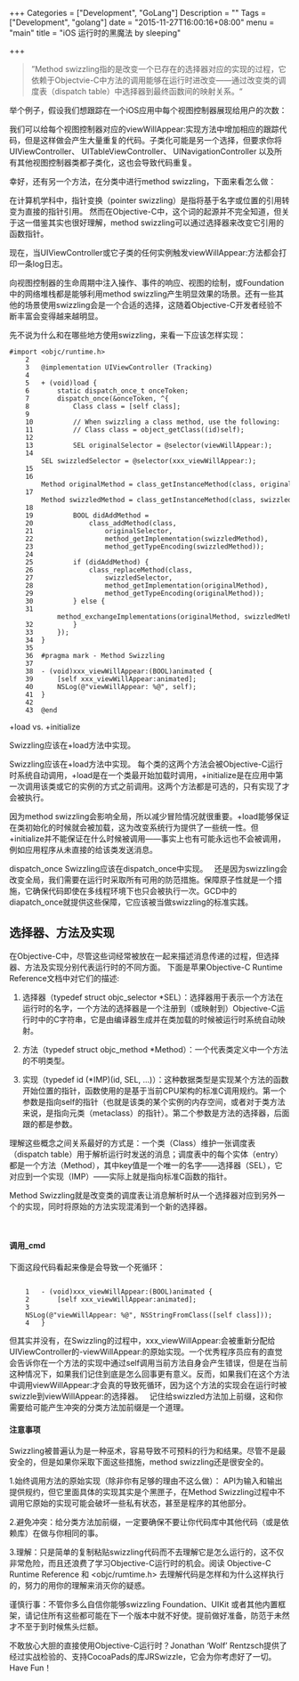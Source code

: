 +++
Categories = ["Development", "GoLang"]
Description = ""
Tags = ["Development", "golang"]
date = "2015-11-27T16:00:16+08:00"
menu = "main"
title = "iOS 运行时的黑魔法 by sleeping"

+++
> ”Method swizzling指的是改变一个已存在的选择器对应的实现的过程，它依赖于Objectvie-C中方法的调用能够在运行时进改变——通过改变类的调度表（dispatch table）中选择器到最终函数间的映射关系。“


举个例子，假设我们想跟踪在一个iOS应用中每个视图控制器展现给用户的次数：

我们可以给每个视图控制器对应的viewWillAppear:实现方法中增加相应的跟踪代码，但是这样做会产生大量重复的代码。子类化可能是另一个选择，但要求你将UIViewController、 UITableViewController、 UINavigationController 以及所有其他视图控制器类都子类化，这也会导致代码重复。    

幸好，还有另一个方法，在分类中进行method swizzling，下面来看怎么做：  

在计算机学科中，指针变换（pointer swizzling）是指将基于名字或位置的引用转变为直接的指针引用。 然而在Objective-C中，这个词的起源并不完全知道，但关于这一借鉴其实也很好理解，method swizzling可以通过选择器来改变它引用的函数指针。  


现在，当UIViewController或它子类的任何实例触发viewWillAppear:方法都会打印一条log日志。  


向视图控制器的生命周期中注入操作、事件的响应、视图的绘制，或Foundation中的网络堆栈都是能够利用method swizzling产生明显效果的场景。还有一些其他的场景使用swizzling会是一个合适的选择，这随着Objective-C开发者经验不断丰富会变得越来越明显。  


先不说为什么和在哪些地方使用swizzling，来看一下应该怎样实现：  

```
#import <objc/runtime.h> 
	2	 
	3	@implementation UIViewController (Tracking) 
	4	 
	5	+ (void)load { 
	6	    static dispatch_once_t onceToken; 
	7	    dispatch_once(&onceToken, ^{ 
	8	        Class class = [self class]; 
	9	 
	10	        // When swizzling a class method, use the following: 
	11	        // Class class = object_getClass((id)self); 
	12	 
	13	        SEL originalSelector = @selector(viewWillAppear:); 
	14	        SEL swizzledSelector = @selector(xxx_viewWillAppear:); 
	15	 
	16	        Method originalMethod = class_getInstanceMethod(class, originalSelector); 
	17	        Method swizzledMethod = class_getInstanceMethod(class, swizzledSelector); 
	18	 
	19	        BOOL didAddMethod = 
	20	            class_addMethod(class, 
	21	                originalSelector, 
	22	                method_getImplementation(swizzledMethod), 
	23	                method_getTypeEncoding(swizzledMethod)); 
	24	 
	25	        if (didAddMethod) { 
	26	            class_replaceMethod(class, 
	27	                swizzledSelector, 
	28	                method_getImplementation(originalMethod), 
	29	                method_getTypeEncoding(originalMethod)); 
	30	        } else { 
	31	            method_exchangeImplementations(originalMethod, swizzledMethod); 
	32	        } 
	33	    }); 
	34	} 
	35	 
	36	#pragma mark - Method Swizzling 
	37	 
	38	- (void)xxx_viewWillAppear:(BOOL)animated { 
	39	    [self xxx_viewWillAppear:animated]; 
	40	    NSLog(@"viewWillAppear: %@", self); 
	41	} 
	42	 
	43	@end 

```

+load vs. +initialize

Swizzling应该在+load方法中实现。

Swizzling应该在+load方法中实现。
每个类的这两个方法会被Objective-C运行时系统自动调用，+load是在一个类最开始加载时调用，+initialize是在应用中第一次调用该类或它的实例的方式之前调用。这两个方法都是可选的，只有实现了才会被执行。

因为method swizzling会影响全局，所以减少冒险情况就很重要。+load能够保证在类初始化的时候就会被加载，这为改变系统行为提供了一些统一性。但+initialize并不能保证在什么时候被调用——事实上也有可能永远也不会被调用，例如应用程序从未直接的给该类发送消息。

dispatch_once
Swizzling应该在dispatch_once中实现。
 
还是因为swizzling会改变全局，我们需要在运行时采取所有可用的防范措施。保障原子性就是一个措施，它确保代码即使在多线程环境下也只会被执行一次。GCD中的diapatch_once就提供这些保障，它应该被当做swizzling的标准实践。

## 选择器、方法及实现

在Objective-C中，尽管这些词经常被放在一起来描述消息传递的过程，但选择器、方法及实现分别代表运行时的不同方面。
下面是苹果Objective-C Runtime Reference文档中对它们的描述:  

1. 选择器（typedef struct objc_selector *SEL）：选择器用于表示一个方法在运行时的名字，一个方法的选择器是一个注册到（或映射到）Objective-C运行时中的C字符串，它是由编译器生成并在类加载的时候被运行时系统自动映射。 
 
2. 方法（typedef struct objc_method *Method）：一个代表类定义中一个方法的不明类型。 

3. 实现（typedef id (*IMP)(id, SEL, ...)）：这种数据类型是实现某个方法的函数开始位置的指针，函数使用的是基于当前CPU架构的标准C调用规约。第一个参数是指向self的指针（也就是该类的某个实例的内存空间，或者对于类方法来说，是指向元类（metaclass）的指针）。第二个参数是方法的选择器，后面跟的都是参数。  

理解这些概念之间关系最好的方式是：一个类（Class）维护一张调度表（dispatch table）用于解析运行时发送的消息；调度表中的每个实体（entry）都是一个方法（Method），其中key值是一个唯一的名字——选择器（SEL），它对应到一个实现（IMP）——实际上就是指向标准C函数的指针。


Method Swizzling就是改变类的调度表让消息解析时从一个选择器对应到另外一个的实现，同时将原始的方法实现混淆到一个新的选择器。

 
#### 调用_cmd

下面这段代码看起来像是会导致一个死循环：  

```

	1	- (void)xxx_viewWillAppear:(BOOL)animated { 
	2	    [self xxx_viewWillAppear:animated]; 
	3	    NSLog(@"viewWillAppear: %@", NSStringFromClass([self class])); 
	4	} 

```



但其实并没有，在Swizzling的过程中，xxx_viewWillAppear:会被重新分配给UIViewController的-viewWillAppear:的原始实现。一个优秀程序员应有的直觉会告诉你在一个方法的实现中通过self调用当前方法自身会产生错误，但是在当前这种情况下，如果我们记住到底是怎么回事更有意义。反而，如果我们在这个方法中调用viewWillAppear:才会真的导致死循环，因为这个方法的实现会在运行时被swizzle到viewWillAppear:的选择器。
 
记住给swizzled方法加上前缀，这和你需要给可能产生冲突的分类方法加前缀是一个道理。


#### 注意事项

Swizzling被普遍认为是一种巫术，容易导致不可预料的行为和结果。尽管不是最安全的，但是如果你采取下面这些措施，method swizzling还是很安全的。  

1.始终调用方法的原始实现（除非你有足够的理由不这么做）： API为输入和输出提供规约，但它里面具体的实现其实是个黑匣子，在Method Swizzling过程中不调用它原始的实现可能会破坏一些私有状态，甚至是程序的其他部分。  

2.避免冲突：给分类方法加前缀，一定要确保不要让你代码库中其他代码（或是依赖库）在做与你相同的事。  

3.理解：只是简单的复制粘贴swizzling代码而不去理解它是怎么运行的，这不仅非常危险，而且还浪费了学习Objective-C运行时的机会。阅读 Objective-C Runtime Reference 和 <objc/rumtime.h> 去理解代码是怎样和为什么这样执行的，努力的用你的理解来消灭你的疑惑。  

谨慎行事：不管你多么自信你能够swizzling Foundation、UIKit 或者其他内置框架，请记住所有这些都可能在下一个版本中就不好使。提前做好准备，防范于未然才不至于到时候焦头烂额。


不敢放心大胆的直接使用Objective-C运行时？Jonathan ‘Wolf’ Rentzsch提供了经过实战检验的、支持CocoaPads的库JRSwizzle，它会为你考虑好了一切。
Have Fun！